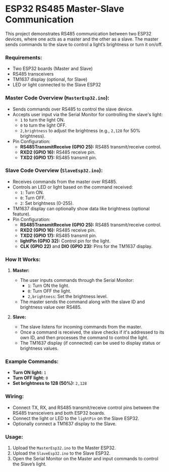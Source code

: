 # ESP32 RS485 Master-Slave Communication

This project demonstrates RS485 communication between two ESP32 devices, where one acts as a master and the other as a slave. The master sends commands to the slave to control a light’s brightness or turn it on/off. 

### Requirements:
- Two ESP32 boards (Master and Slave)
- RS485 transceivers
- TM1637 display (optional, for Slave)
- LED or light connected to the Slave ESP32

### Master Code Overview (`MasterEsp32.ino`):
- Sends commands over RS485 to control the slave device.
- Accepts user input via the Serial Monitor for controlling the slave's light:
  - `1` to turn the light ON.
  - `0` to turn the light OFF.
  - `2,brightness` to adjust the brightness (e.g., `2,128` for 50% brightness).
- Pin Configuration:
  - **RS485TransmitReceive (GPIO 25):** RS485 transmit/receive control.
  - **RXD2 (GPIO 16):** RS485 receive pin.
  - **TXD2 (GPIO 17):** RS485 transmit pin.

### Slave Code Overview (`SlaveEsp32.ino`):
- Receives commands from the master over RS485.
- Controls an LED or light based on the command received:
  - `1`: Turn ON.
  - `0`: Turn OFF.
  - `2`: Set brightness (0-255).
- TM1637 display can optionally show data like brightness (optional feature).
- Pin Configuration:
  - **RS485TransmitReceive (GPIO 25):** RS485 transmit/receive control.
  - **RXD2 (GPIO 16):** RS485 receive pin.
  - **TXD2 (GPIO 17):** RS485 transmit pin.
  - **lightPin (GPIO 32):** Control pin for the light.
  - **CLK (GPIO 22)** and **DIO (GPIO 23):** Pins for the TM1637 display.

### How It Works:
1. **Master:**
   - The user inputs commands through the Serial Monitor:
     - `1`: Turn ON the light.
     - `0`: Turn OFF the light.
     - `2,brightness`: Set the brightness level.
   - The master sends the command along with the slave ID and brightness value over RS485.
   
2. **Slave:**
   - The slave listens for incoming commands from the master.
   - Once a command is received, the slave checks if it's addressed to its own ID, and then processes the command to control the light.
   - The TM1637 display (if connected) can be used to display status or brightness values.

### Example Commands:
- **Turn ON light:** `1`
- **Turn OFF light:** `0`
- **Set brightness to 128 (50%):** `2,128`

### Wiring:
- Connect TX, RX, and RS485 transmit/receive control pins between the RS485 transceivers and both ESP32 boards.
- Connect the light or LED to the `lightPin` on the Slave ESP32.
- Optionally connect a TM1637 display to the Slave.

### Usage:
1. Upload the `MasterEsp32.ino` to the Master ESP32.
2. Upload the `SlaveEsp32.ino` to the Slave ESP32.
3. Open the Serial Monitor on the Master and input commands to control the Slave’s light.
